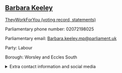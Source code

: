 ## <a href="https://members.parliament.uk/member/1588/contact">Barbara Keeley</a>

<a href="https://www.theyworkforyou.com/mp/11943/barbara_keeley/worsley_and_eccles_south">TheyWorkForYou (voting record, statements)</a> 

Parliamentary phone number: 02072198025 

Parliamentary email: Barbara.keeley.mp@parliament.uk 

Party: Labour 

Borough: Worsley and Eccles South 

<details><summary>Extra contact information and social media</summary> 
<li>Website: http://www.barbarakeeley.co.uk</li>
<li>Twitter: https://twitter.com/KeeleyMP</li>
<li>Constituency office phone number: 01617994159</li>
<li>Constituency office email:</li>
<li>Facebook:</li>
<li>Instagram:</li>
<li>Youtube:</li>
<li>Linkedin:</li>
<li>Government department phone number:</li>
<li>Government department email:</li>
<li>Threads:</li>
<li>Party office phone number:</li>
<li>Party office email:</li>
<li>Tiktok:</li>
</details>